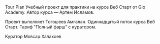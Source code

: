 Tour Plan
Учебный проект для практики на курсе Веб Старт от Glo Academy. Автор курса — Артем Исламов.

Проект выполняет
Тогошеев Амгалан. Одиннадцатый поток курса Веб Старт. Тариф "Полный фарш" с куратором.

Куратор
Мовсар  Халахоев